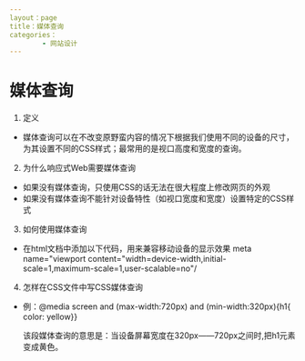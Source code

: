 ```yaml
---
layout：page
title：媒体查询
categories：
        - 网站设计
---
```

# 媒体查询
1. 定义
- 媒体查询可以在不改变原野蛮内容的情况下根据我们使用不同的设备的尺寸，为其设置不同的CSS样式；最常用的是视口高度和宽度的查询。
2. 为什么响应式Web需要媒体查询
- 如果没有媒体查询，只使用CSS的话无法在很大程度上修改网页的外观
- 如果没有媒体查询不能针对设备特性（如视口宽度和宽度）设置特定的CSS样式
3. 如何使用媒体查询
- 在html文档中添加以下代码，用来兼容移动设备的显示效果
meta name="viewport content="width=device-width,initial-scale=1,maximum-scale=1,user-scalable=no"/
4. 怎样在CSS文件中写CSS媒体查询 
- 例：@media screen and (max-width:720px) and (min-width:320px){h1{ color: yellow}} 
      
    该段媒体查询的意思是：当设备屏幕宽度在320px——720px之间时,把h1元素变成黄色。
